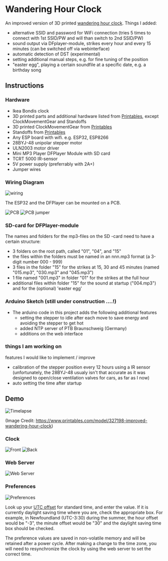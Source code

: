 # Wandering Hour Clock

An improved version of 3D printed [wandering hour clock](https://www.printables.com/model/327198-improved-wandering-hour-clock).
Things I added:
- alternative SSID and password for WiFi connection (tries 5 times to connect with 1st SSID/PW and will than switch to 2nd SSID/PW) 
- sound output via DFplayer-module, strikes every hour and every 15 minutes (can be switched off via webinterface)
- automatic detection of DST (experimental)
- setting additional manual steps, e.g. for fine tuning of the position
- "easter egg", playing a certain soundfile at a specific date, e.g. a birthday song

## Instructions

### Hardware
- Ikea Bondis clock
- 3D printed parts and additional hardware listed from [Printables](https://www.printables.com/model/327198-improved-wandering-hour-clock), except ClockMovementGear and Standoffs
- 3D printed ClockMovementGear from [Printables](https://www.printables.com/model/429804-wandering-hour-clock-with-stepper-motor)
- Standoffs from [Printables](https://www.printables.com/model/476980-wandering-hour-clock-w-arduino-wifi-stepper-motor-)
- Any ESP board with wifi. e.g. ESP32, ESP8266
- 28BYJ-48 unipolar stepper motor
- ULN2003 motor driver
- Mini MP3 Player DFPlayer Module with SD card
- TCRT 5000  IR-sensor
- 5V power supply (preferrably with 2A+)
- Jumper wires

### Wiring Diagram

![wiring](images/wandering_clock_sound_sch.jpg)

The ESP32 and the DFPlayer can be mounted on a PCB.

![PCB](images/wanderingclock_v2.jpg)
![PCB jumper](images/Jumper.jpg)


### SD-card for DFPlayer-module

The names and folders for the mp3-files on the  SD -card need to have a certain structure:
- 3 folders on the root path, called "01", "04", and "15"
- the files within the folders must be named in an nnn.mp3 format (a 3-digit number 000 - 999)
- 3 files in the folder "15" for the strikes at 15, 30 and 45 minutes (named "015.mp3",  "030.mp3" and "045.mp3")
- 1 file named "001.mp3" in folder "01" for the strikes at the full hour
- additional files within folder "15" for the sound at startup ("004.mp3") and for the (optional) 'easter egg'

### Arduino Sketch  (still under construction ....!)
- The arduino code in this project adds the following additional features
  - setting the stepper to idle after each move to save energy and avoiding the stepper to get hot
  - added NTP server of PTB Braunschweig (Germany)
  - additions on the web interface

### things I am working on

features I would like to implement / improve
- calibration of the stepper position every 12 hours using a IR sensor (unfortunately, the 28BYJ-48 usualy isn't that accurate as it was designed to open/close ventilation valves for cars, as far as I now)
- auto setting the time after startup

## Demo
![Timelapse](images/front_slower_small.gif)

(Image Credit: https://www.printables.com/model/327198-improved-wandering-hour-clock)
### Clock
![Front](images/clock_front.jpg)
![Back](images/clock_back.jpg)

### Web Server
![Web Server](images/web_server.jpeg)

### Preferences
![Preferences](images/set_preferences.png)

Look up your [UTC offset](https://en.wikipedia.org/wiki/List_of_UTC_offsets) for standard time, and enter the value. If it is currently daylight saving time where you are, check the appropriate box. For example, in Newfoundland  (UTC-3:30) during the summer, the hour offset would be "-3", the minute offset would be "30" and the daylight saving time box should be checked.

The preference values are saved in non-volatile memory and will be retained after a power cycle. After making a change to the time zone, you will need to resynchronize the clock by using the web server to set the correct time.

